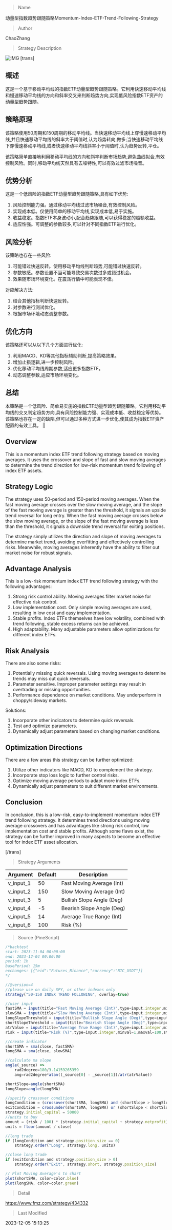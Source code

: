 
> Name

动量型指数趋势跟随策略Momentum-Index-ETF-Trend-Following-Strategy

> Author

ChaoZhang

> Strategy Description

![IMG](https://www.fmz.com/upload/asset/129f7c4ac41a67f4e0a.png)
[trans]

## 概述
这是一个基于移动平均线的指数ETF动量型趋势跟随策略。它利用快速移动平均线和慢速移动平均线的方向和斜率交叉来判断趋势方向,实现低风险指数ETF资产的动量型趋势跟随。

## 策略原理
该策略使用50周期和150周期的移动平均线。当快速移动平均线上穿慢速移动平均线,并且快速移动平均线的斜率大于阈值时,认为趋势转向,做多;当快速移动平均线下穿慢速移动平均线,或者快速移动平均线斜率小于阈值时,认为趋势反转,平仓。

该策略简单直接地利用移动平均线的方向和斜率判断市场趋势,避免曲线拟合,有效控制风险。同时,移动平均线天然具有去噪特性,可以有效过滤市场噪音。

## 优势分析
这是一个低风险的指数ETF动量型趋势跟随策略,具有如下优势:

1. 风险控制能力强。通过移动平均线过滤市场噪音,有效控制风险。
2. 实现成本低。仅使用简单的移动平均线,实现成本低,易于实施。  
3. 收益稳定。指数ETF本身波动小,配合趋势跟随,可以获得稳定的超额收益。
4. 适应性强。可调整的参数较多,可以针对不同指数ETF进行优化。

## 风险分析
该策略也存在一些风险:

1. 可能错过快速反转。使用移动平均线判断趋势,可能错过快速反转。
2. 参数敏感。参数设置不当可能导致交易次数过多或错过机会。
3. 效果随市场环境变化。在震荡行情中可能表现不佳。

对应解决方法:
1. 结合其他指标判断快速反转。 
2. 对参数进行测试优化。
3. 根据市场环境动态调整参数。

## 优化方向
该策略还可以从以下几个方面进行优化:

1. 利用MACD、KD等其他指标辅助判断,提高策略效果。
2. 增加止损逻辑,进一步控制风险。
3. 优化移动平均线周期参数,适应更多指数ETF。
4. 动态调整参数,适应市场环境变化。

## 总结
本策略是一个低风险、简单易实施的指数ETF动量型趋势跟随策略。它利用移动平均线的交叉判定趋势方向,具有风险控制能力强、实现成本低、收益稳定等优势。该策略也存在一定的缺陷,但可以通过多种方式进一步优化,使其成为指数ETF资产配置的有效工具。
||

## Overview
This is a momentum index ETF trend following strategy based on moving averages. It uses the crossover and slope of fast and slow moving averages to determine the trend direction for low-risk momentum trend following of index ETF assets.  

## Strategy Logic
The strategy uses 50-period and 150-period moving averages. When the fast moving average crosses over the slow moving average, and the slope of the fast moving average is greater than the threshold, it signals an upside trend reversal for long entry. When the fast moving average crosses below the slow moving average, or the slope of the fast moving average is less than the threshold, it signals a downside trend reversal for exiting positions.

The strategy simply utilizes the direction and slope of moving averages to determine market trend, avoiding overfitting and effectively controlling risks. Meanwhile, moving averages inherently have the ability to filter out market noise for robust signals.  

## Advantage Analysis 
This is a low-risk momentum index ETF trend following strategy with the following advantages:

1. Strong risk control ability. Moving averages filter market noise for effective risk control.
2. Low implementation cost. Only simple moving averages are used, resulting in low cost and easy implementation.
3. Stable profits. Index ETFs themselves have low volatility, combined with trend following, stable excess returns can be achieved.  
4. High adaptability. Many adjustable parameters allow optimizations for different index ETFs.

## Risk Analysis
There are also some risks:  

1. Potentially missing quick reversals. Using moving averages to determine trends may miss out quick reversals.
2. Parameter sensitive. Improper parameter settings may result in overtrading or missing opportunities. 
3. Performance dependence on market conditions. May underperform in choppy/sideway markets.

Solutions:
1. Incorporate other indicators to determine quick reversals.  
2. Test and optimize parameters.
3. Dynamically adjust parameters based on changing market conditions.  

## Optimization Directions
There are a few areas this strategy can be further optimized:

1. Utilize other indicators like MACD, KD to complement the strategy.  
2. Incorporate stop loss logic to further control risks.
3. Optimize moving average periods to adapt more index ETFs.  
4. Dynamically adjust parameters to suit different market environments.  

## Conclusion
In conclusion, this is a low-risk, easy-to-implement momentum index ETF trend following strategy. It determines trend directions using moving average crossovers and has advantages like strong risk control, low implementation cost and stable profits. Although some flaws exist, the strategy can be further improved in many aspects to become an effective tool for index ETF asset allocation.

[/trans]

> Strategy Arguments



|Argument|Default|Description|
|----|----|----|
|v_input_1|50|Fast Moving Average (Int)|
|v_input_2|150|Slow Moving Average (Int)|
|v_input_3|5|Bullish Slope Angle (Deg)|
|v_input_4|-5|Bearish Slope Angle (Deg)|
|v_input_5|14|Average True Range (Int)|
|v_input_6|100|Risk (%)|


> Source (PineScript)

``` javascript
/*backtest
start: 2023-11-04 00:00:00
end: 2023-12-04 00:00:00
period: 1h
basePeriod: 15m
exchanges: [{"eid":"Futures_Binance","currency":"BTC_USDT"}]
*/

//@version=4
//please use on daily SPY, or other indexes only
strategy("50-150 INDEX TREND FOLLOWING", overlay=true)

//user input
fastSMA = input(title="Fast Moving Average (Int)",type=input.integer,minval=1,maxval=1000,step=1,defval=50,confirm=false)
slowSMA = input(title="Slow Moving Average (Int)",type=input.integer,minval=1,maxval=1000,step=1,defval=150,confirm=false)
longSlopeThreshold = input(title="Bullish Slope Angle (Deg)",type=input.integer,minval=-90,maxval=90,step=1,defval=5,confirm=false)
shortSlopeThreshold = input(title="Bearish Slope Angle (Deg)",type=input.integer,minval=-90,maxval=90,step=1,defval=-5,confirm=false)
atrValue = input(title="Average True Range (Int)",type=input.integer,minval=1,maxval=100,step=1,defval=14,confirm=false)
risk = input(title="Risk (%)",type=input.integer,minval=1,maxval=100,step=1,defval=100,confirm=false)

//create indicator
shortSMA = sma(close, fastSMA)
longSMA = sma(close, slowSMA)

//calculate ma slope
angle(_source) =>
    rad2degree=180/3.14159265359
    ang=rad2degree*atan((_source[0] - _source[1])/atr(atrValue)) 

shortSlope=angle(shortSMA)
longSlope=angle(longSMA)

//specify crossover conditions
longCondition = (crossover(shortSMA, longSMA) and (shortSlope > longSlopeThreshold)) or ((close > shortSMA) and (shortSMA > longSMA) and (shortSlope > longSlopeThreshold))
exitCondition = crossunder(shortSMA, longSMA) or (shortSlope < shortSlopeThreshold)
strategy.initial_capital = 50000
//units to buy
amount = (risk / 100) * (strategy.initial_capital + strategy.netprofit)
units = floor(amount / close)

//long trade
if (longCondition and strategy.position_size == 0)
    strategy.order("Long", strategy.long, units)

//close long trade
if (exitCondition and strategy.position_size > 0)
    strategy.order("Exit", strategy.short, strategy.position_size)

// Plot Moving Average's to chart
plot(shortSMA, color=color.blue)
plot(longSMA, color=color.green)
```

> Detail

https://www.fmz.com/strategy/434332

> Last Modified

2023-12-05 15:13:25
